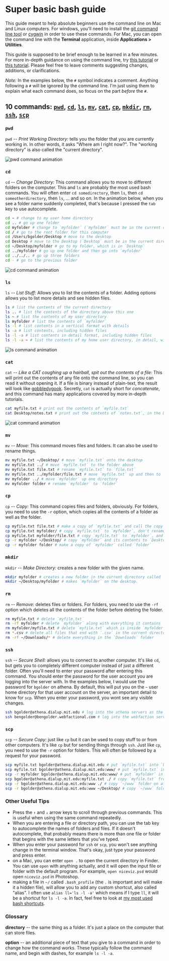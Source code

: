 # Super basic bash guide 

This guide meant to help absolute beginners use the command line on Mac and
Linux computers. For windows, you'll need to install the [git command line tool](http://git-scm.com/download/win) 
or [cygwin](http://www.cygwin.com/) in order to use these commands. For Mac, you can open the command line with the __Terminal__ application, inside __Applications > Utilities__. 

This guide is supposed to be brief enough to be
learned in a few minutes. For more in-depth guidance on using the command line, try 
[this tutorial](http://cli.learncodethehardway.org/book/) or [this tutorial](http://www.linuxcommand.org/lc3_lts0010.php).
Please feel free to leave comments suggesting changes, 
additions, or clarifications.

_Note:_ In the examples below, the `#` symbol indicates a comment. Anything following a `#` will be ignored by the
command line. I'm just using them to explain what each command does, so focus
on the part _before_ the `#`.

## 10 commands: [`pwd`](#pwd), [`cd`](#cd), [`ls`](#ls), [`mv`](#mv), [`cat`](#cat), [`cp`](#cp), [`mkdir`](#mkdir), [`rm`](#rm), [`ssh`](#ssh), [`scp`](#scp)

### `pwd`

`pwd` -- _Print Working Directory:_ tells
you the folder that you are currently working in. In other words, it asks
"Where am I right now?". The "working directory" is also called the "current directory".

![pwd command animation](images/pwd.gif)

### `cd`

`cd` -- _Change Directory:_ This command allows you to move to different
folders on the computer. This and `ls` are probably the most used bash
commands. You will often enter `cd somedirectory`, then `ls`, then `cd someotherdirectory`, 
then `ls`, ... and so on. In the animation below, when you see a folder name
suddenly completed, that's because I pressed the `tab` key to use autocomplete.

```bash
cd ~ # change to my user home directory
cd .. # go up one folder
cd myfolder # change to `myfolder` (`myfolder` must be in the current directory)
cd / # go to the root folder for this computer
cd /Users/bgolder/Desktop # move to the desktop
cd Desktop # move to the Desktop (`Desktop` must be in the current directory)
cd ~/Desktop/myfolder # go to my folder, which is in `Desktop`
cd ../myfolder # go up one folder and then go into `myfolder`
cd ../../.. # go up three folders
cd - # go to the previous folder
```

![cd command animation](images/cd.gif)

### `ls`

`ls` -- _List Stuff:_ Allows you to list the contents of a folder. Adding
options allows you to list more details and see hidden files.

```bash
ls # list the contents of the current directory
ls .. # list the contents of the directory above this one
ls ~ # list the contents of my user directory
ls myfolder # list the contents of `myfolder`
ls -l # list contents in a vertical format with details
ls -a # list contents, including hidden files
ls -l -a # list contents in detail format, including hidden files
ls -l -a ~ # list the contents of my home user directory, in detail, with hidden files
```

![ls command animation](images/ls.gif)

### `cat`

`cat` -- _Like a CAT coughing up a hairball, spit out the contents of a file:_
This will print out the contents of any file onto the command line, so you can
read it without opening it. If a file is binary instead of plain-text, the
result will look like [gobbledygook](http://en.wiktionary.org/wiki/gobbledygook). Secretly, `cat` is actually short for _concatenate_, and this command has many applications covered by more in-depth tutorials.

```bash
cat myfile.txt # print out the contents of `myfile.txt`
cat Desktop/notes.txt # print out the contents of `notes.txt`, in the Desktop folder
```

![cat command animation](images/cat.gif)

### `mv`

`mv` -- _Move:_ This command moves files and folders. It can also be used to
rename things.

```bash
mv myfile.txt ~/Desktop/ # move `myfile.txt` onto the desktop
mv myfile.txt ../ # move `myfile.txt` to the folder above
mv myfile.txt file.txt # rename `myfile.txt` to `file.txt`
mv myfile.txt ../myfolder/file.txt # move `myfile.txt` up and then to `myfolder` AND rename it to `file.txt`
mv myfolder ../ # move `myfolder` up one directory
mv myfolder folder # rename `myfolder` to `folder`
```

### `cp`

`cp` -- _Copy:_ This command copies files and folders, obviously. For folders,
you need to use the `-r` option, which copies all the contents of a folder as
well as the folder.

```bash
cp myfile.txt file.txt # make a copy of `myfile.txt` and call the copy `file.txt`
cp myfile.txt myfolder/ # copy `myfile.txt` to `myfolder`, don't rename it.
cp myfile.txt myfolder/file.txt # copy `myfile.txt` to `myfolder`, and call the copy `file.txt`
cp -r myfolder ~/Desktop/ # copy `myfolder` and its contents to `Desktop`
cp -r myfolder folder # make a copy of `myfolder` called `folder`
```

### `mkdir`

`mkdir` -- _Make Directory:_ creates a new folder with the given name.

```bash
mkdir myfolder # creates a new folder in the current directory called `myfolder`
mkdir ~/Desktop/myfolder # makes `myfolder` on the desktop.
```

### `rm`

`rm` -- _Remove:_ deletes files or folders. For folders, you need to use the
`-rf` option which deletes all the contents of the folder before deleting the
folder.

```bash
rm myfile.txt # delete `myfile.txt`
rm -rf myfolder # delete `myfolder` along with everything it contains
rm myfolder/myfile.txt # delete `myfile.txt` which is inside `myfolder`
rm *.csv # delete all files that end with `.csv` in the current directory.
rm -rf ~/Downloads/* # delete everything in the `Downloads` folder
```

### `ssh`

`ssh` -- _Secure Shell:_ allows you to connect to another computer. It's like
`cd`, but gets you to completely different computer instead of just a
different folder. Often you'll need to enter your password after entering this
command. You should enter the password for the user account you are logging
into the server with. In the examples below, I would use the password for
`bgolder` on athena. By default, this will put you on the `~` user home directory for that
user account on the server, an important detail to know for `scp`. When you enter your password, you wont see any visible changes.

```bash
ssh bgolder@athena.dialup.mit.edu # log into the athena servers as the user `bgolder`
ssh bengolder@bengolder.webfactional.com # log into the webfaction servers as user `bengolder`
```

### `scp`

`scp` -- _Secure Copy:_ just like `cp` but it can be used to copy stuff to
or from other computers. It's like `cp` but for sending things through `ssh`.
Just like `cp`, you need to use the `-r` option for folders. This will often
be followed by a request for your password.

```bash
scp myfile.txt bgolder@athena.dialup.mit.edu # put `myfile.txt` into `bgolder`'s home folder on athena
scp myfile.txt bgolder@athena.dialup.mit.edu:www/ # put `myfile.txt` into the `www` folder inside `bgolder`'s home folder on athena
scp -r myfolder bgolder@athena.dialup.mit.edu:www/ # put `myfolder` in `~/www` on athena
scp bgolder@athena.dialup.mit.edu:myfile.txt ./ # copy `myfile.txt` from `~/` on athena into this current directory from `~/` on athena into this current directory
scp -r bgolder@athena.dialup.mit.edu:www ./ # copy `~/www` folder on athena to this current directory
scp -r bgolder@athena.dialup.mit.edu:www ~/Desktop/ # copy `~/www` folder on athena to the Desktop
```

### Other Useful Tips

* Press the `↑` and `↓` arrow keys to scroll through previous commands. This is
  useful when using the same command repeatedly.
* When you are entering a file or directory path, you can use the tab key to
  autocomplete the names of folders and files. If it doesn't autocomplete,
  that probably means there is more than one file or folder that begins with the
  same letters that you've typed.
* When you enter your password for `ssh` or `scp`, you won't see anything
  change in the terminal window. That's okay, just type your password and
  press enter.
* on a Mac, you can enter `open .` to open the current directory in Finder.
  You can use `open` with anything actually, and it will open the input file
  or folder with the default program. For example, `open niceviz.psd` would
  open `niceviz.psd` in Photoshop.
* making a file in `~/` called `.bash_profile` (the `.` is important and will make
  it a hidden file), will allow you to add any custom shortcut, also called
  "alias". I often use `alias ll='ls -l -a'` which means if I type `ll`, it will
  be a shortcut for `ls -l -a`. In fact, feel free to look at [my most used bash shortcuts](https://gist.github.com/bengolder/9160875).

### Glossary

__directory__ -- the same thing as a folder. It's just a place on the computer
that can store files.

__option__ -- an additional piece of text that you give to a command in order
to change how the command works. These typically follow the command name, and
begin with dashes, for example `ls -l -a`. 

